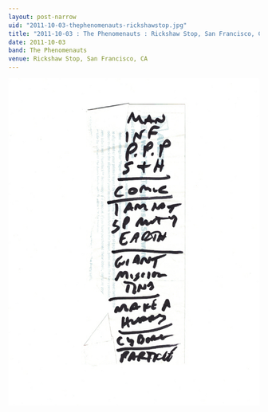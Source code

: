 ```yaml
---
layout: post-narrow
uid: "2011-10-03-thephenomenauts-rickshawstop.jpg"
title: "2011-10-03 : The Phenomenauts : Rickshaw Stop, San Francisco, CA"
date: 2011-10-03
band: The Phenomenauts
venue: Rickshaw Stop, San Francisco, CA
---
```


<div class="showcase">
  <img src="/img/2011/10/20111003-ThePhenomenauts-RickshawStop.jpg" alt="2011-10-03-thephenomenauts-rickshawstop.jpg">
</div>

